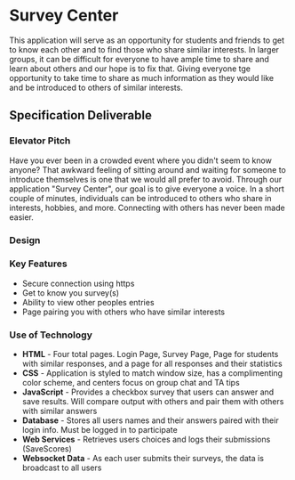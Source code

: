 # **Survey Center**
This application will serve as an opportunity for students and friends to get to know each other and to find those who share similar interests. In larger groups, it can be difficult for everyone to have ample time to share and learn about others and our hope is to fix that. Giving everyone tge opportunity to take time to share as much information as they would like and be introduced to others of similar interests.

## Specification Deliverable
### Elevator Pitch
Have you ever been in a crowded event where you didn't seem to know anyone? That awkward feeling of sitting around and waiting for someone to introduce themselves is one that we would all prefer to avoid. Through our application "Survey Center", our goal is to give everyone a voice. In a short couple of minutes, individuals can be introduced to others who share in interests, hobbies, and more. Connecting with others has never been made easier.
### Design

### Key Features
- Secure connection using https
- Get to know you survey(s)
- Ability to view other peoples entries
- Page pairing you with others who have similar interests
### Use of Technology
- **HTML** - Four total pages. Login Page, Survey Page, Page for students with similar responses, and a page for all responses and their statistics
- **CSS** - Application is styled to match window size, has a complimenting color scheme, and centers focus on group chat and TA tips
- **JavaScript** - Provides a checkbox survey that users can answer and save results. Will compare output with others and pair them with others with similar answers
- **Database** - Stores all users names and their answers paired with their login info. Must be logged in to participate
- **Web Services** - Retrieves users choices and logs their submissions (SaveScores)
- **Websocket Data** - As each user submits their surveys, the data is broadcast to all users